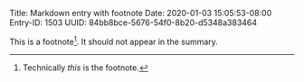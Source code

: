 Title: Markdown entry with footnote
Date: 2020-01-03 15:05:53-08:00
Entry-ID: 1503
UUID: 84bb8bce-5676-54f0-8b20-d5348a383464

This is a footnote[^footnote]. It should not appear in the summary.

[^footnote]: Technically *this* is the footnote.
